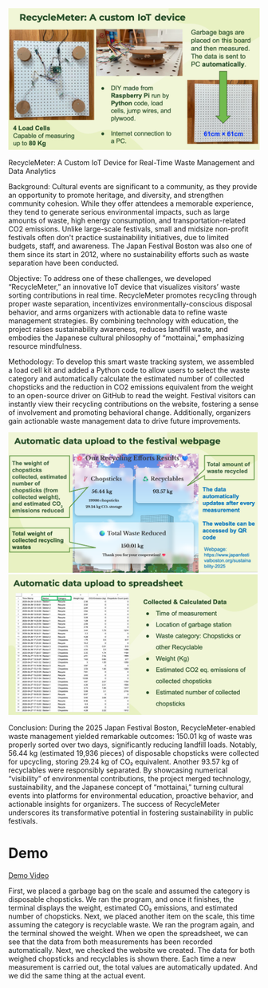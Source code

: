 <img width="900" alt="image" src="https://github.com/Banriboy/JapaneseFestival2025/blob/main/スクリーンショット%202025-07-08%20午後2.19.07.png">

RecycleMeter: A Custom IoT Device for Real-Time Waste Management and Data Analytics

Background: Cultural events are significant to a community, as they provide an opportunity to promote heritage, and diversity, and strengthen community cohesion. While they offer attendees a memorable experience, they tend to generate serious environmental impacts, such as large amounts of waste, high energy consumption, and transportation-related CO2 emissions. Unlike large-scale festivals, small and midsize non-profit festivals often don't practice sustainability initiatives, due to limited budgets, staff, and awareness. The Japan Festival Boston was also one of them since its start in 2012, where no sustainability efforts such as waste separation have been conducted.

Objective: To address one of these challenges, we developed “RecycleMeter,” an innovative IoT device that visualizes visitors’ waste sorting contributions in real time. RecycleMeter promotes recycling through proper waste separation, incentivizes environmentally-conscious disposal behavior, and arms organizers with actionable data to refine waste management strategies. By combining technology with education, the project raises sustainability awareness, reduces landfill waste, and embodies the Japanese cultural philosophy of “mottainai,” emphasizing resource mindfulness.

Methodology: To develop this smart waste tracking system, we assembled a load cell kit and added a Python code to allow users to select the waste category and automatically calculate the estimated number of collected chopsticks and the reduction in CO2 emissions equivalent from the weight to an open-source driver on GitHub to read the weight. Festival visitors can instantly view their recycling contributions on the website, fostering a sense of involvement and promoting behavioral change. Additionally, organizers gain actionable waste management data to drive future improvements.


<img width="500" alt="image" src="https://github.com/Banriboy/JapaneseFestival2025/blob/main/スクリーンショット%202025-07-08%20午後2.29.51.png"> <img width="500" alt="image" src="https://github.com/Banriboy/JapaneseFestival2025/blob/main/スクリーンショット%202025-07-08%20午後2.29.23.png">

Conclusion: During the 2025 Japan Festival Boston, RecycleMeter-enabled waste management yielded remarkable outcomes: 150.01 kg of waste was properly sorted over two days, significantly reducing landfill loads. Notably, 56.44 kg (estimated 19,936 pieces) of disposable chopsticks were collected for upcycling, storing 29.24 kg of CO₂ equivalent. Another 93.57 kg of recyclables were responsibly separated. By showcasing numerical “visibility” of environmental contributions, the project merged technology, sustainability, and the Japanese concept of “mottainai,” turning cultural events into platforms for environmental education, proactive behavior, and actionable insights for organizers. The success of RecycleMeter underscores its transformative potential in fostering sustainability in public festivals.

# Demo

[Demo Video](https://drive.google.com/file/d/1zNdhJk-77N_TcD_6_dc9zJlMYPuRLgQ4/view?pli=1)

First, we placed a garbage bag on the scale and assumed the category is disposable chopsticks. We ran the program, and once it finishes, the terminal displays the weight, estimated CO₂ emissions, and estimated number of chopsticks.
Next, we placed another item on the scale, this time assuming the category is recyclable waste. We ran the program again, and the terminal showed the weight.
When we open the spreadsheet, we can see that the data from both measurements has been recorded automatically.
Next, we checked the website we created. The data for both weighed chopsticks and recyclables is shown there. Each time a new measurement is carried out, the total values are automatically updated.
And we did the same thing at the actual event.
